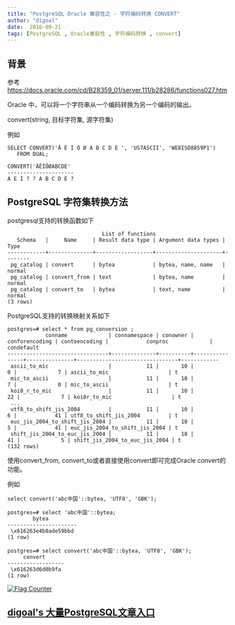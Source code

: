 ```yaml
---
title: "PostgreSQL Oracle 兼容性之 - 字符编码转换 CONVERT"
author: "digoal"
date:  2016-09-21
tags: [PostgreSQL , Oracle兼容性 , 字符编码转换 , convert]
---
```

            
## 背景    
参考    
https://docs.oracle.com/cd/B28359_01/server.111/b28286/functions027.htm  
    
Oracle 中，可以将一个字符串从一个编码转换为另一个编码的输出。   
  
convert(string, 目标字符集, 源字符集)  
  
例如  
```
SELECT CONVERT('Ä Ê Í Õ Ø A B C D E ', 'US7ASCII', 'WE8ISO8859P1') 
   FROM DUAL; 

CONVERT('ÄÊÍÕØABCDE' 
--------------------- 
A E I ? ? A B C D E ? 
```
  
## PostgreSQL 字符集转换方法
postgresql支持的转换函数如下  
```
                              List of functions
   Schema   |     Name     | Result data type | Argument data types |  Type  
------------+--------------+------------------+---------------------+--------
 pg_catalog | convert      | bytea            | bytea, name, name   | normal
 pg_catalog | convert_from | text             | bytea, name         | normal
 pg_catalog | convert_to   | bytea            | text, name          | normal
(3 rows)
```
  
PostgreSQL支持的转换映射关系如下    
```
postgres=# select * from pg_conversion ;
            conname             | connamespace | conowner | conforencoding | contoencoding |            conproc             | condefault 
--------------------------------+--------------+----------+----------------+---------------+--------------------------------+------------
 ascii_to_mic                   |           11 |       10 |              0 |             7 | ascii_to_mic                   | t
 mic_to_ascii                   |           11 |       10 |              7 |             0 | mic_to_ascii                   | t
 koi8_r_to_mic                  |           11 |       10 |             22 |             7 | koi8r_to_mic                   | t
 ...
 utf8_to_shift_jis_2004         |           11 |       10 |              6 |            41 | utf8_to_shift_jis_2004         | t
 euc_jis_2004_to_shift_jis_2004 |           11 |       10 |              5 |            41 | euc_jis_2004_to_shift_jis_2004 | t
 shift_jis_2004_to_euc_jis_2004 |           11 |       10 |             41 |             5 | shift_jis_2004_to_euc_jis_2004 | t
(132 rows)
```
  
使用convert_from, convert_to或者直接使用convert即可完成Oracle convert的功能。  
  
例如  
```
select convert('abc中国'::bytea, 'UTF8', 'GBK');

postgres=# select 'abc中国'::bytea;
        bytea         
----------------------
 \x616263e4b8ade59bbd
(1 row)

postgres=# select convert('abc中国'::bytea, 'UTF8', 'GBK');
     convert      
------------------
 \x616263d6d0b9fa
(1 row)
```
  
    
  
  
  
<a rel="nofollow" href="http://info.flagcounter.com/h9V1"  ><img src="http://s03.flagcounter.com/count/h9V1/bg_FFFFFF/txt_000000/border_CCCCCC/columns_2/maxflags_12/viewers_0/labels_0/pageviews_0/flags_0/"  alt="Flag Counter"  border="0"  ></a>  
  
  
  
  
  
  
## [digoal's 大量PostgreSQL文章入口](https://github.com/digoal/blog/blob/master/README.md "22709685feb7cab07d30f30387f0a9ae")
  
